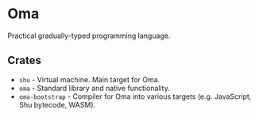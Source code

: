 # Oma

Practical gradually-typed programming language.

## Crates

* `shu` - Virtual machine. Main target for Oma.
* `oma` - Standard library and native functionality.
* `oma-bootstrap` - Compiler for Oma into various targets (e.g. JavaScript, Shu bytecode, WASM).
